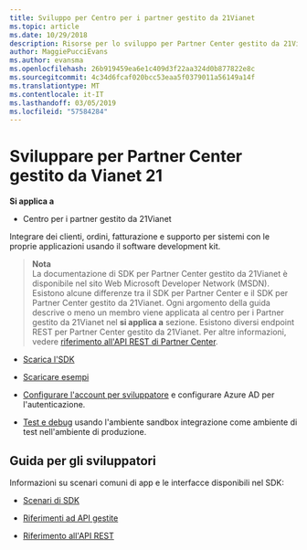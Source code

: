 ```yaml
---
title: Sviluppo per Centro per i partner gestito da 21Vianet
ms.topic: article
ms.date: 10/29/2018
description: Risorse per lo sviluppo per Partner Center gestito da 21Vianet
author: MaggiePucciEvans
ms.author: evansma
ms.openlocfilehash: 26b919459ea6e1c409d3f22aa324d0b877822e8c
ms.sourcegitcommit: 4c34d6fcaf020bcc53eaa5f0379011a56149a14f
ms.translationtype: MT
ms.contentlocale: it-IT
ms.lasthandoff: 03/05/2019
ms.locfileid: "57584284"
---
```

# <a name="develop-for-partner-center-operated-by-21-vianet"></a>Sviluppare per Partner Center gestito da Vianet 21

**Si applica a**

-   Centro per i partner gestito da 21Vianet


Integrare dei clienti, ordini, fatturazione e supporto per sistemi con le proprie applicazioni usando il software development kit.

>**Nota**<br> La documentazione di SDK per Partner Center gestito da 21Vianet è disponibile nel sito Web Microsoft Developer Network (MSDN). Esistono alcune differenze tra il SDK per Partner Center e il SDK per Partner Center gestito da 21Vianet.
Ogni argomento della guida descrive o meno un membro viene applicata al centro per i Partner gestito da 21Vianet nel **si applica a** sezione. Esistono diversi endpoint REST per Partner Center gestito da 21Vianet. Per altre informazioni, vedere [riferimento all'API REST di Partner Center](https://msdn.microsoft.com/en-us/library/partnercenter/mt667943.aspx).


-   [Scarica l'SDK](https://go.microsoft.com/fwlink/p/?LinkID=746681)

-   [Scaricare esempi](https://msdn.microsoft.com/library/partnercenter/mt634711.aspx)

-   [Configurare l'account per sviluppatore](https://msdn.microsoft.com/library/partnercenter/mt634709.aspx) e configurare Azure AD per l'autenticazione. 

-   [Test e debug](https://msdn.microsoft.com/library/partnercenter/mt634717.aspx) usando l'ambiente sandbox integrazione come ambiente di test nell'ambiente di produzione.

## <a name="developer-help"></a>Guida per gli sviluppatori
Informazioni su scenari comuni di app e le interfacce disponibili nel SDK:

-   [Scenari di SDK](https://msdn.microsoft.com/library/partnercenter/mt634715.aspx)

-   [Riferimenti ad API gestite](https://msdn.microsoft.com/library/partnercenter/mt635943.aspx)

-   [Riferimento all'API REST](https://msdn.microsoft.com/library/partnercenter/mt667943.aspx)